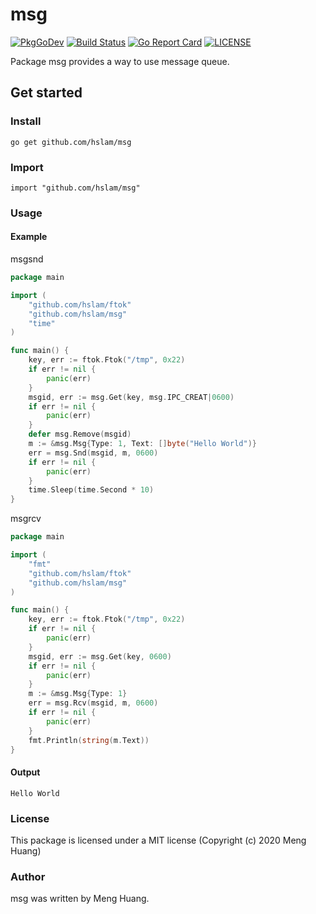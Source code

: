 # msg
[![PkgGoDev](https://pkg.go.dev/badge/github.com/hslam/msg)](https://pkg.go.dev/github.com/hslam/msg)
[![Build Status](https://travis-ci.org/hslam/msg.svg?branch=master)](https://travis-ci.org/hslam/msg)
[![Go Report Card](https://goreportcard.com/badge/github.com/hslam/msg)](https://goreportcard.com/report/github.com/hslam/msg)
[![LICENSE](https://img.shields.io/github/license/hslam/msg.svg?style=flat-square)](https://github.com/hslam/msg/blob/master/LICENSE)

Package msg provides a way to use message queue.

## Get started

### Install
```
go get github.com/hslam/msg
```
### Import
```
import "github.com/hslam/msg"
```
### Usage
#### Example
msgsnd
```go
package main

import (
	"github.com/hslam/ftok"
	"github.com/hslam/msg"
	"time"
)

func main() {
	key, err := ftok.Ftok("/tmp", 0x22)
	if err != nil {
		panic(err)
	}
	msgid, err := msg.Get(key, msg.IPC_CREAT|0600)
	if err != nil {
		panic(err)
	}
	defer msg.Remove(msgid)
	m := &msg.Msg{Type: 1, Text: []byte("Hello World")}
	err = msg.Snd(msgid, m, 0600)
	if err != nil {
		panic(err)
	}
	time.Sleep(time.Second * 10)
}
```
msgrcv
```go
package main

import (
	"fmt"
	"github.com/hslam/ftok"
	"github.com/hslam/msg"
)

func main() {
	key, err := ftok.Ftok("/tmp", 0x22)
	if err != nil {
		panic(err)
	}
	msgid, err := msg.Get(key, 0600)
	if err != nil {
		panic(err)
	}
	m := &msg.Msg{Type: 1}
	err = msg.Rcv(msgid, m, 0600)
	if err != nil {
		panic(err)
	}
	fmt.Println(string(m.Text))
}
```

#### Output
```
Hello World
```

### License
This package is licensed under a MIT license (Copyright (c) 2020 Meng Huang)


### Author
msg was written by Meng Huang.


